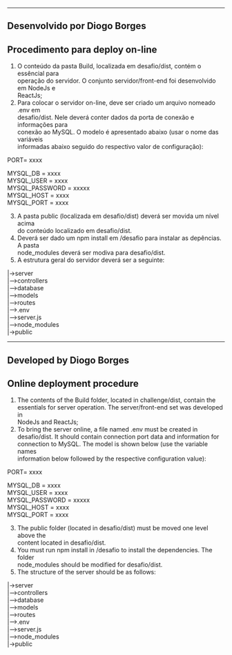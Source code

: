 
------------------------------------------------------------------------------------
 Desenvolvido por Diogo Borges                                 
------------------------------------------------------------------------------------

 Procedimento para deploy on-line                                                 
 --------------------------------                                                   

 1. O conteúdo da pasta Build, localizada em desafio/dist, contém o essêncial para  
 operação do servidor. O conjunto servidor/front-end foi desenvolvido em NodeJs e   
 ReactJs;                                                                           
 2. Para colocar o servidor on-line, deve ser criado um arquivo nomeado .env em     
 desafio/dist. Nele deverá conter dados da porta de conexão e informações para      
 conexão ao MySQL. O modelo é apresentado abaixo (usar o nome das variáveis         
 informadas abaixo seguido do respectivo valor de configuração):                   

 PORT= xxxx                                                                        

 MYSQL_DB = xxxx                                                                    
 MYSQL_USER = xxxx                                                                  
 MYSQL_PASSWORD = xxxxx                                                             
 MYSQL_HOST = xxxx                                                                  
 MYSQL_PORT = xxxx                                                                  
                                                                                    
 3. A pasta public (localizada em desafio/dist) deverá ser movida um nível acima    
 do conteúdo localizado em desafio/dist.                                            
 4. Deverá ser dado um npm install em /desafio para instalar as depências. A pasta  
 node_modules deverá ser modiva para desafio/dist.                                  
 5. A estrutura geral do servidor deverá ser a seguinte:                            
                                                                                    
 |->server                                                                          
  |-->controllers                                                                   
  |-->database                                                                      
  |-->models                                                                        
  |-->routes                                                                        
  |-->.env                                                                          
  |-->server.js                                                                     
  |-->node_modules                                                                  
 |->public                                                                      

------------------------------------------------------------------------------------
 Developed by Diogo Borges                                     
------------------------------------------------------------------------------------
  
 Online deployment procedure                                                      
 ---------------------------                                                        
 
 1. The contents of the Build folder, located in challenge/dist, contain the        
 essentials for server operation. The server/front-end set was developed in         
 NodeJs and ReactJs;                                                                
 2. To bring the server online, a file named .env must be created in                
 desafio/dist. It should contain connection port data and information for           
 connection to MySQL. The model is shown below (use the variable names              
 information below followed by the respective configuration value):                 
 
 PORT= xxxx                                                                         
 
 MYSQL_DB = xxxx                                                                    
 MYSQL_USER = xxxx                                                                  
 MYSQL_PASSWORD = xxxxx                                                             
 MYSQL_HOST = xxxx                                                                  
 MYSQL_PORT = xxxx                                                                  

 3. The public folder (located in desafio/dist) must be moved one level above the   
 content located in desafio/dist.                                                   
 4. You must run npm install in /desafio to install the dependencies. The folder    
 node_modules should be modified for desafio/dist.                                  
 5. The structure of the server should be as follows:                               
 
 |->server                                                                          
  |-->controllers                                                                   
  |-->database                                                                      
  |-->models                                                                        
  |-->routes                                                                        
  |-->.env                                                                            
  |-->server.js                                                                     
  |-->node_modules                                                                  
 |->public                                                                          


